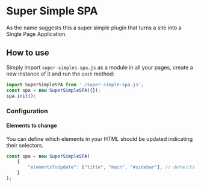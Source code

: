 # Super Simple SPA

As the name suggests this a super simple plugin that turns a site into a Single Page Application.

## How to use
Simply import `super-simples-spa.js` as a module in all your pages, create a new instance of it and run the `init` method:

```js
import SuperSimpleSPA from './super-simple-spa.js';
const spa = new SuperSimpleSPA({});
spa.init();
```

### Configuration
#### Elements to change
You can define which elements in your HTML should be updated indicating their selectors.
```js
const spa = new SuperSimpleSPA(
	{
		"elementsToUpdate": ["title", "main", "#sidebar"], // defaults to ["title","body"]
	}
);
```